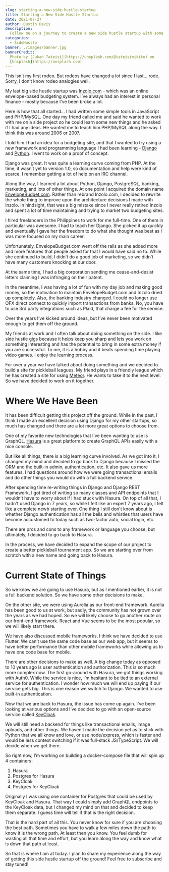 ```yaml
---
slug: starting-a-new-side-hustle-startup
title: Starting a New Side Hustle Startup
date: 2021-07-27
author: Dustin Davis
description:
  Follow me on a journey to create a new side hustle startup with some friends.
categories:
  - SideHustle
banner: ./images/banner.jpg
bannerCredit:
  Photo by [Jukan Tateisi](https://unsplash.com/@tateisimikito) on
  [Unsplash](https://unsplash.com)
---
```


This isn’t my first rodeo. But rodeos have changed a lot since I last… rode.
Sorry, I don’t know rodeo analogies well.

My last big side hustle startup was [Inzolo.com](https://inzolo.com) - which was
an online envelope-based budgeting system. I’ve always had an interest in
personal finance - mostly because I’ve been broke a lot.

Here is how that all started… I had written some simple tools in JavaScript and
PHP/MySQL. One day my friend called me and said he wanted to work with me on a
side project so he could learn some new things and he asked if I had any ideas.
He wanted me to teach him PHP/MySQL along the way. I think this was around 2006
or 2007.

I told him I had an idea for a budgeting site, and that I wanted to try using a
new framework and programming language I had been learning -
[Django](/blog/?q=Django) and [Python](/blog/?q=Python). I went to work on a
proof of concept.

Django was great. It was quite a learning curve coming from PHP. At the time, it
wasn’t yet to version 1.0, so documentation and help were kind of scarce. I
remember getting a lot of help on an IRC channel.

Along the way, I learned a lot about Python, Django, PostgreSQL, banking,
marketing, and lots of other things. At one point I acquired the domain name
[EnvelopeBudget.com](https://envelopebudget.com). Rather than rebrand
Inzolo.com, I decided to rewrite the whole thing to improve upon the
architecture decisions I made with Inzolo. In hindsight, that was a big mistake
since I never really retired Inzolo and spent a lot of time maintaining and
trying to market two budgeting sites.

I hired freelancers in the Philippines to work for me full-time. One of them in
particular was awesome. I had to teach her Django. She picked it up quickly and
eventually I gave her the freedom to do what she thought was best as I was more
focused on my main career.

Unfortunately, EnvelopeBudget.com went off the rails as she added more and more
features that people asked for that I would have said no to. While she continued
to build, I didn’t do a good job of marketing, so we didn’t have many customers
knocking at our door.

At the same time, I had a big corporation sending me cease-and-desist letters
claiming I was infringing on their patent.

In the meantime, I was having a lot of fun with my day job and making good
money, so the motivation to maintain EnvelopeBudget.com and Inzolo dried up
completely. Also, the banking industry changed. I could no longer use OFX direct
connect to quickly import transactions from banks. No, you have to use 3rd party
integrations such as Plaid, that charge a fee for the service.

Over the years I’ve kicked around ideas, but I’ve never been motivated enough to
get them off the ground.

My friends at work and I often talk about doing something on the side. I like
side hustle gigs because it helps keep you sharp and lets you work on something
interesting and has the potential to bring in some extra money if you are
successful. To me, it is a hobby and it beats spending time playing video games.
I enjoy the learning process.

For over a year we have talked about doing something and we decided to build a
site for pickleball leagues. My friend plays in a friendly league which he has
created a site for using [Meteor](https://www.meteor.com). He wants to take it
to the next level. So we have decided to work on it together.

# Where We Have Been

It has been difficult getting this project off the ground. While in the past, I
think I made an excellent decision using Django for my other startups, so much
has changed and there are a lot more great options to choose from.

One of my favorite new technologies that I’ve been wanting to use is GraphQL.
[Hasura](https://hasura.io) is a great platform to create GraphQL APIs easily
with a nice console.

But like all things, there is a big learning curve involved. As we got into it,
I changed my mind and decided to go back to Django because I missed the ORM and
the built-in admin, authentication, etc. It also gave us more features. I had
questions around how we were going transactional emails and do other things you
would do with a full backend service.

After spending time re-writing things in Django and Django REST Framework, I got
tired of writing so many classes and API endpoints that I wouldn’t have to worry
about if I had stuck with Hasura. On top of all that, I hadn't used Django in 7
years, so while I felt like an expert 7 years ago, I felt like a complete newb
starting over. One thing I still don't know about is whether Django
authentication has all the bells and whistles that users have become accustomed
to today such as two-factor auto, social login, etc.

There are pros and cons to any framework or language you choose, but ultimately,
I decided to go back to Hasura.

In the process, we have decided to expand the scope of our project to create a
better pickleball tournament app. So we are starting over from scratch with a
new name and going back to Hasura.

# Current State of Things

So we know we are going to use Hasura, but as I mentioned earlier, it is not a
full backend solution. So we have some other decisions to make.

On the other site, we were using Aurelia as our front-end framework. Aurelia has
been good to us at work, but sadly, the community has not grown over the years
as we had hoped. So we will likely choose to go another route on our front-end
framework. React and Vue seems to be the most popular, so we will likely start
there.

We have also discussed mobile frameworks. I think we have decided to use
Flutter. We can’t use the same code base as our web app, but it seems to have
better performance than other mobile frameworks while allowing us to have one
code base for mobile.

There are other decisions to make as well. A big change today as opposed to 10
years ago is user authentication and authorization. This is so much more complex
now. The first go-around with Hasura, we got things working with Auth0. While
the service is nice, I’m hesitant to be tied to an external service for
authentication. I wonder how much we will end up paying if our service gets big.
This is one reason we switch to Django. We wanted to use built-in
authentication.

Now that we are back to Hasura, the issue has come up again. I’ve been looking
at various options and I’ve decided to go with an open-source service called
[KeyCloak](https://www.keycloak.org).

We will still need a backend for things like transactional emails, image
uploads, and other things. We haven’t made the decision yet as to stick with
Python that we all know and love, or use node/express, which is faster and would
be less context switching if it was full-stack JS/TypeScript. We will decide
when we get there.

So right now, I’m working on building a docker-compose file that will spin up 4
containers:

1. Hasura
2. Postgres for Hasura
3. KeyCloak
4. Postgres for KeyCloak

Originally I was using one container for Postgres that could be used by KeyCloak
and Hasura. That way I could simply add GraphQL endpoints to the KeyCloak data,
but I changed my mind on that and decided to keep them separate. I guess time
will tell if that is the right decision.

That is the hard part of all this. You never know for sure if you are choosing
the best path. Sometimes you have to walk a few miles down the path to know it
is the wrong path. At least then you know. You feel dumb for wasting all that
time and effort, but you learn along the way and know what is down that path at
least.

So that is where I am at today. I plan to share my experience along the way of
getting this side hustle startup off the ground! Feel free to subscribe and stay
tuned!
